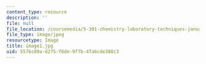 ```yaml
---
content_type: resource
description: ''
file: null
file_location: /coursemedia/5-301-chemistry-laboratory-techniques-january-iap-2012/5576c89ad275f6de9f7b47a6cde388c3_image1.jpg
file_type: image/jpeg
resourcetype: Image
title: image1.jpg
uid: 5576c89a-d275-f6de-9f7b-47a6cde388c3
---
```

